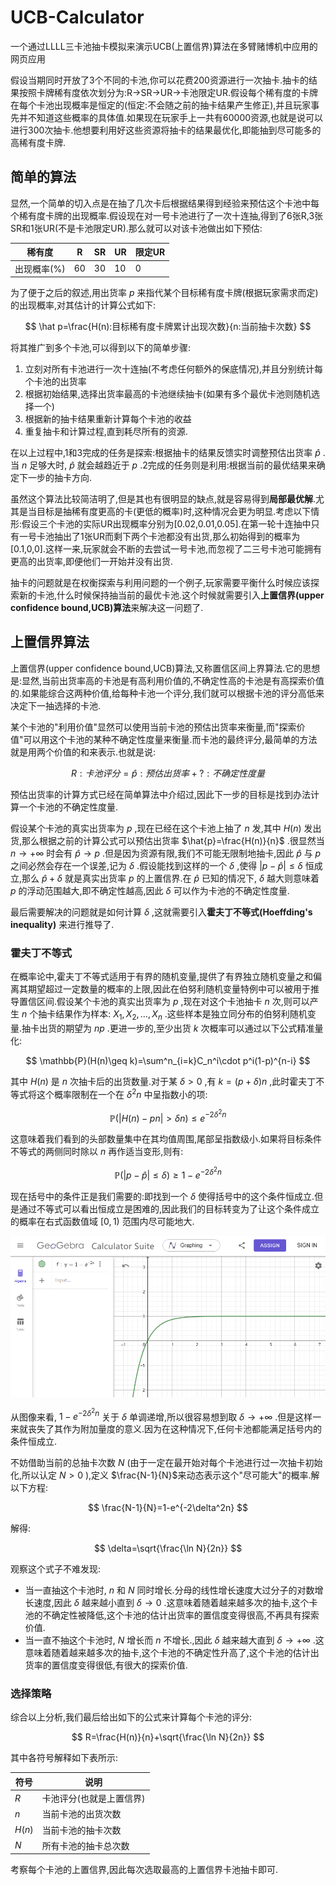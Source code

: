 # UCB-Calculator
一个通过LLLL三卡池抽卡模拟来演示UCB(上置信界)算法在多臂赌博机中应用的网页应用

假设当期同时开放了3个不同的卡池,你可以花费200资源进行一次抽卡.抽卡的结果按照卡牌稀有度依次划分为:R→SR→UR→卡池限定UR.假设每个稀有度的卡牌在每个卡池出现概率是恒定的(恒定:不会随之前的抽卡结果产生修正),并且玩家事先并不知道这些概率的具体值.如果现在玩家手上一共有60000资源,也就是说可以进行300次抽卡.他想要利用好这些资源将抽卡的结果最优化,即能抽到尽可能多的高稀有度卡牌.

## 简单的算法

显然,一个简单的切入点是在抽了几次卡后根据结果得到经验来预估这个卡池中每个稀有度卡牌的出现概率.假设现在对一号卡池进行了一次十连抽,得到了6张R,3张SR和1张UR(不是卡池限定UR).那么就可以对该卡池做出如下预估:

| 稀有度      | R    | SR   | UR   | 限定UR |
| ----------- | ---- | ---- | ---- | ------ |
| 出现概率(%) | 60   | 30   | 10   | 0      |

为了便于之后的叙述,用出货率 $p$ 来指代某个目标稀有度卡牌(根据玩家需求而定)的出现概率,对其估计的计算公式如下:

$$
\hat p=\frac{H(n):目标稀有度卡牌累计出现次数}{n:当前抽卡次数}
$$

将其推广到多个卡池,可以得到以下的简单步骤:

1. 立刻对所有卡池进行一次十连抽(不考虑任何额外的保底情况),并且分别统计每个卡池的出货率
2. 根据初始结果,选择出货率最高的卡池继续抽卡(如果有多个最优卡池则随机选择一个)
3. 根据新的抽卡结果重新计算每个卡池的收益
4. 重复抽卡和计算过程,直到耗尽所有的资源.

在以上过程中,1和3完成的任务是探索:根据抽卡的结果反馈实时调整预估出货率 $\hat p$ .当 $n$ 足够大时, $\hat p$ 就会越趋近于 $p$ .2完成的任务则是利用:根据当前的最优结果来确定下一步的抽卡方向.

虽然这个算法比较简洁明了,但是其也有很明显的缺点,就是容易得到**局部最优解**.尤其是当目标是抽稀有度更高的卡(更低的概率)时,这种情况会更为明显.考虑以下情形:假设三个卡池的实际UR出现概率分别为[0.02,0.01,0.05].在第一轮十连抽中只有一号卡池抽出了1张UR而剩下两个卡池都没有出货,那么初始得到的概率为[0.1,0,0].这样一来,玩家就会不断的去尝试一号卡池,而忽视了二三号卡池可能拥有更高的出货率,即便他们一开始并没有出货.

抽卡的问题就是在权衡探索与利用问题的一个例子,玩家需要平衡什么时候应该探索新的卡池,什么时候保持抽当前的最优卡池.这个时候就需要引入**上置信界(upper confidence bound,UCB)算法**来解决这一问题了.

## 上置信界算法

上置信界(upper confidence bound,UCB)算法,又称置信区间上界算法.它的思想是:显然,当前出货率高的卡池是有高利用价值的,不确定性高的卡池是有高探索价值的.如果能综合这两种价值,给每种卡池一个评分,我们就可以根据卡池的评分高低来决定下一抽选择的卡池.

某个卡池的"利用价值"显然可以使用当前卡池的预估出货率来衡量,而"探索价值"可以用这个卡池的某种不确定性度量来衡量.而卡池的最终评分,最简单的方法就是用两个价值的和来表示.也就是说:

$$
R:卡池评分 = \hat p:预估出货率 + ?:不确定性度量
$$

预估出货率的计算方式已经在简单算法中介绍过,因此下一步的目标是找到办法计算一个卡池的不确定性度量.

假设某个卡池的真实出货率为 $p$ ,现在已经在这个卡池上抽了 $n$ 发,其中 $H(n)$ 发出货,那么根据之前的计算公式可以预估出货率 $\hat{p}=\frac{H(n)}{n}$ .很显然当 $n\rightarrow +\infty$ 时会有 $\hat p \rightarrow p$ .但是因为资源有限,我们不可能无限制地抽卡,因此 $\hat p$ 与 $p$ 之间必然会存在一个误差,记为 $\delta$ .假设能找到这样的一个 $\delta$ ,使得 $|p-\hat p|\leq\delta$ 恒成立,那么 $\hat p+\delta$ 就是真实出货率 $p$ 的上置信界.在 $\hat p$ 已知的情况下, $\delta$ 越大则意味着 $p$ 的浮动范围越大,即不确定性越高,因此 $\delta$ 可以作为卡池的不确定性度量.

最后需要解决的问题就是如何计算 $\delta$ ,这就需要引入**霍夫丁不等式(Hoeffding's inequality)** 来进行推导了.

### 霍夫丁不等式

在概率论中,霍夫丁不等式适用于有界的随机变量,提供了有界独立随机变量之和偏离其期望超过一定数量的概率的上限,因此在伯努利随机变量特例中可以被用于推导置信区间.假设某个卡池的真实出货率为 $p$ ,现在对这个卡池抽卡 $n$ 次,则可以产生 $n$ 个抽卡结果作为样本: $X_1,X_2,\dots,X_n$ .这些样本是独立同分布的伯努利随机变量.抽卡出货的期望为 $np$ .更进一步的,至少出货 $k$ 次概率可以通过以下公式精准量化:

$$
\mathbb{P}(H(n)\geq k)=\sum^n_{i=k}C_n^i\cdot p^i(1-p)^{n-i}
$$

其中 $H(n)$ 是 $n$ 次抽卡后的出货数量.对于某 $\delta>0$ ,有 $k=(p+\delta)n$ ,此时霍夫丁不等式将这个概率限制在一个在 $\delta^2n$ 中呈指数小的项:

$$
\mathbb{P}(|H(n)-pn| >\delta n)\leq e^{-2\delta^2n}
$$

这意味着我们看到的头部数量集中在其均值周围,尾部呈指数级小.如果将目标条件不等式的两侧同时除以 $n$ 再作适当变形,则有:

$$
\mathbb{P}(|p-\hat p|\leq\delta)\geq 1-e^{-2\delta^2n}
$$

现在括号中的条件正是我们需要的:即找到一个 $\delta$ 使得括号中的这个条件恒成立.但是通过不等式可以看出恒成立是困难的,因此我们的目标转变为了让这个条件成立的概率在右式函数值域 $[0,1)$ 范围内尽可能地大.

![image-20240505002204659](./Pre.assets/image-20240505002204659.png)

从图像来看, $1-e^{-2\delta^2n}$ 关于 $\delta$ 单调递增,所以很容易想到取 $\delta\rightarrow+\infty$ .但是这样一来就丧失了其作为附加量度的意义.因为在这种情况下,任何卡池都能满足括号内的条件恒成立.

不妨借助当前的总抽卡次数 $N$ (由于一定在最开始对每个卡池进行过一次抽卡初始化,所以认定 $N>0$ ),定义 $\frac{N-1}{N}$ ​来动态表示这个"尽可能大"的概率.解以下方程:

$$
\frac{N-1}{N}=1-e^{-2\delta^2n}
$$

解得:

$$
\delta=\sqrt{\frac{\ln N}{2n}}
$$

观察这个式子不难发现:

- 当一直抽这个卡池时, $n$ 和 $N$ 同时增长.分母的线性增长速度大过分子的对数增长速度,因此 $\delta$ 越来越小直到 $\delta\rightarrow 0$ .这意味着随着越来越多次的抽卡,这个卡池的不确定性被降低,这个卡池的估计出货率的置信度变得很高,不再具有探索价值.
- 当一直不抽这个卡池时, $N$ 增长而 $n$ 不增长.,因此 $\delta$ 越来越大直到 $\delta\rightarrow +\infty$ .这意味着随着越来越多次的抽卡,这个卡池的不确定性升高了,这个卡池的估计出货率的置信度变得很低,有很大的探索价值.

### 选择策略

综合以上分析,我们最后给出如下的公式来计算每个卡池的评分:

$$
R=\frac{H(n)}{n}+\sqrt{\frac{\ln N}{2n}}
$$

其中各符号解释如下表所示:

| 符号   | 说明                     |
| ------ | ------------------------ |
| $R$    | 卡池评分(也就是上置信界) |
| $n$    | 当前卡池的出货次数       |
| $H(n)$ | 当前卡池的抽卡次数       |
| $N$    | 所有卡池的抽卡总次数     |

考察每个卡池的上置信界,因此每次选取最高的上置信界卡池抽卡即可.
